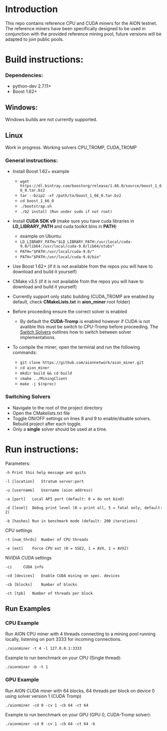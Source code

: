 # Introduction

This repo contains reference CPU and CUDA miners for the AION testnet. The reference miners have been specifically designed to be used in conjunction with the provided reference mining pool, future versions will be adapted to join public pools. 

# Build instructions:

### Dependencies:
  - python-dev 2.7.11+
  - Boost 1.62+

## Windows:

Windows builds are not currently supported.

## Linux
Work in progress.
Working solvers CPU_TROMP, CUDA_TROMP

### General instructions:
  - Install Boost 1.62+ example
    - `wget https://dl.bintray.com/boostorg/release/1.66.0/source/boost_1_66_0.tar.bz2`
    - `tar --bzip2 -xf /path/to/boost_1_66_0.tar.bz2`
    - `cd boost_1_66_0`
    - `./bootstrap.sh`
    - `./b2 install (Run under sudo if not root)`
  - Install **CUDA SDK v9** (make sure you have cuda libraries in **LD_LIBRARY_PATH** and cuda toolkit bins in **PATH**)
    - example on Ubuntu:
    - `LD_LIBRARY_PATH="$LD_LIBRARY_PATH:/usr/local/cuda-9.0/lib64:/usr/local/cuda-9.0/lib64/stubs"`
    - `PATH="$PATH:/usr/local/cuda-9.0/"`
    - `PATH="$PATH:/usr/local/cuda-9.0/bin"`

  - Use Boost 1.62+ (if it is not available from the repos you will have to download and build it yourself)
  - CMake v3.5 (if it is not available from the repos you will have to download and build it yourself)
  - Currently support only static building (CUDA_TROMP are enabled by default, check **CMakeLists.txt** in **aion_miner** root folder)

  - Before proceeding ensure the correct solver is enabled
    - By default the **CUDA-Tromp** is enabled however if CUDA is not avalible this must be switch to CPU-Tromp before proceeding. The [Switch Solvers](#switching-solvers) outlines how to switch between solver implementations. 

  - To compile the miner; open the terminal and run the following commands:
    - `git clone https://github.com/aionnetwork/aion_miner.git`
    - `cd aion_miner`
    - `mkdir build && cd build`
    - `cmake ../MiningClient`
    - `make -j $(nproc)`

### Switching Solvers

- Navigate to the root of the project directory
- Open the CMakelists.txt file
- Toggle ON/OFF settings on lines 8 and 9 to enable/disable solvers. Rebuild project after each toggle.
- Only a **single** solver should be used at a time.

# Run instructions:

Parameters: 

	-h Print this help message and quits

	-l [location]	Stratum server:port

	-u [username]	Username (aion address)

	-a [port]	Local API port (default: 0 = do not bind)

	-d [level]	Debug print level (0 = print all, 5 = fatal only, default: 2)
  
	-b [hashes]	Run in benchmark mode (default: 200 iterations)

CPU settings

	-t [num_thrds]	Number of CPU threads

	-e [ext]	Force CPU ext (0 = SSE2, 1 = AVX, 2 = AVX2)

NVIDIA CUDA settings

	-ci		CUDA info

	-cd [devices]	Enable CUDA mining on spec. devices

	-cb [blocks]	Number of blocks

	-ct [tpb]	Number of threads per block

## Run Examples

### CPU Example

Run AION CPU miner with 4 threads connecting to a mining pool running locally, listening on port 3333 for incoming connections.

```./aionminer -t 4 -l 127.0.0.1:3333```

Example to run benchmark on your CPU (Single thread):

```./aionminer -b -t 1```

### GPU Example

Run AION CUDA miner with 64 blocks, 64 threads per block on device 0 using solver version 1 (CUDA Tromp)

```./aionminer -cd 0 -cv 1 -cb 64 -ct 64```

Example to run benchmark on your GPU (GPU 0, CUDA-Tromp solver):

```./aionminer -cd 0 -cv 1 -cb 64 -ct 64 -b```



        


